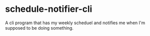 # schedule-notifier-cli
A cli program that has my weekly scheduel and notifies me when I'm supposed to be doing something.
